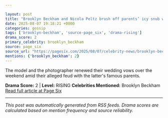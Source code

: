 ```yaml
---

layout: post
title: "Brooklyn Beckham and Nicola Peltz brush off parents’ icy snub with loved-up walk in NYC"
date: 2025-08-07 19:18:21 +0000
categories: gossip
tags: ['brooklyn-beckham', 'source-page_six', 'drama-rising']
drama_score: 2
primary_celebrity: brooklyn_beckham
source: page_six
source_url: "https://pagesix.com/2025/08/07/celebrity-news/brooklyn-beckham-and-nicola-peltz-brush-off-parents-icy-snub-with-loved-up-walk-in-nyc/"
mentions: {'brooklyn_beckham': 2}
---
```


The model and the photographer renewed their wedding vows over the weekend amid their alleged feud with the latter's famous parents.

**Drama Score:** 2 | **Level:** RISING **Celebrities Mentioned:** Brooklyn Beckham [Read full article at Page Six](https://pagesix.com/2025/08/07/celebrity-news/brooklyn-beckham-and-nicola-peltz-brush-off-parents-icy-snub-with-loved-up-walk-in-nyc/)

---

*This post was automatically generated from RSS feeds. Drama scores are calculated based on mention frequency and source reliability.*
